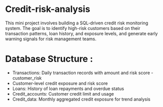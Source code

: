 # Credit-risk-analysis
This mini project involves building a SQL-driven credit risk monitoring system. The goal is 
to identify high-risk customers based on their transaction patterns, loan history, and 
exposure levels, and generate early warning signals for risk management teams.


# Database Structure :
* Transactions: Daily transaction records with amount and risk score - customer_risk
* Customer-level credit exposure and risk score 
* Loans: History of loan repayments and overdue status
* Credit_accounts:  Customer credit limit and usage
* Credit_data: Monthly aggregated credit exposure for trend analysis 
